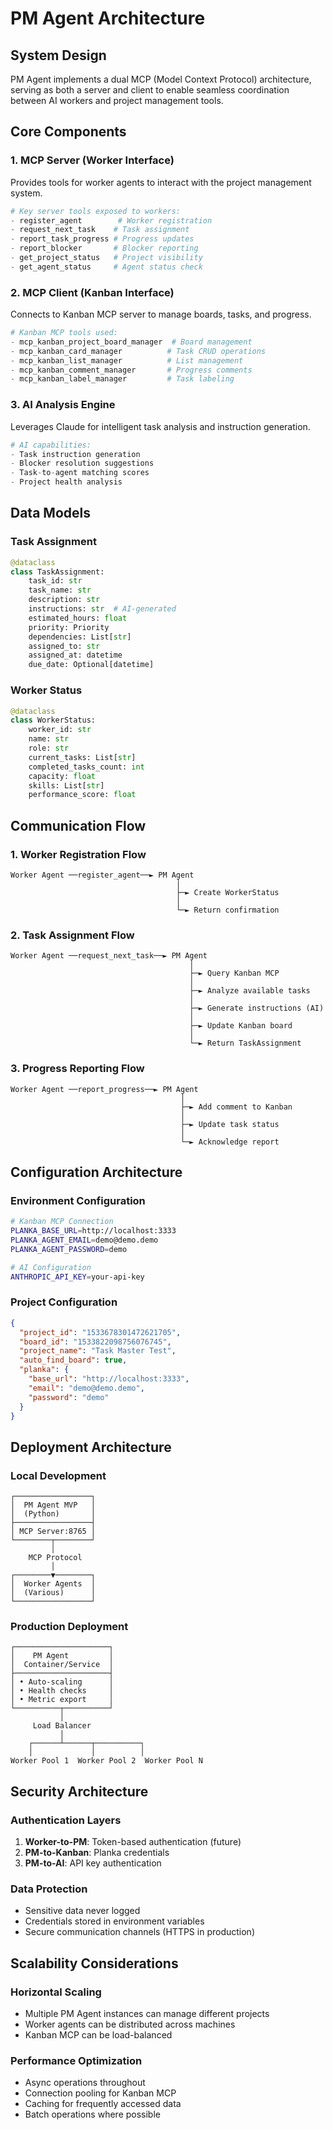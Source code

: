# PM Agent Architecture

## System Design

PM Agent implements a dual MCP (Model Context Protocol) architecture, serving as both a server and client to enable seamless coordination between AI workers and project management tools.

## Core Components

### 1. MCP Server (Worker Interface)
Provides tools for worker agents to interact with the project management system.

```python
# Key server tools exposed to workers:
- register_agent        # Worker registration
- request_next_task    # Task assignment
- report_task_progress # Progress updates
- report_blocker       # Blocker reporting
- get_project_status   # Project visibility
- get_agent_status     # Agent status check
```

### 2. MCP Client (Kanban Interface)
Connects to Kanban MCP server to manage boards, tasks, and progress.

```python
# Kanban MCP tools used:
- mcp_kanban_project_board_manager  # Board management
- mcp_kanban_card_manager          # Task CRUD operations
- mcp_kanban_list_manager          # List management
- mcp_kanban_comment_manager       # Progress comments
- mcp_kanban_label_manager         # Task labeling
```

### 3. AI Analysis Engine
Leverages Claude for intelligent task analysis and instruction generation.

```python
# AI capabilities:
- Task instruction generation
- Blocker resolution suggestions
- Task-to-agent matching scores
- Project health analysis
```

## Data Models

### Task Assignment
```python
@dataclass
class TaskAssignment:
    task_id: str
    task_name: str
    description: str
    instructions: str  # AI-generated
    estimated_hours: float
    priority: Priority
    dependencies: List[str]
    assigned_to: str
    assigned_at: datetime
    due_date: Optional[datetime]
```

### Worker Status
```python
@dataclass
class WorkerStatus:
    worker_id: str
    name: str
    role: str
    current_tasks: List[str]
    completed_tasks_count: int
    capacity: float
    skills: List[str]
    performance_score: float
```

## Communication Flow

### 1. Worker Registration Flow
```
Worker Agent ──register_agent──► PM Agent
                                     │
                                     ├─► Create WorkerStatus
                                     │
                                     └─► Return confirmation
```

### 2. Task Assignment Flow
```
Worker Agent ──request_next_task──► PM Agent
                                        │
                                        ├─► Query Kanban MCP
                                        │
                                        ├─► Analyze available tasks
                                        │
                                        ├─► Generate instructions (AI)
                                        │
                                        ├─► Update Kanban board
                                        │
                                        └─► Return TaskAssignment
```

### 3. Progress Reporting Flow
```
Worker Agent ──report_progress──► PM Agent
                                      │
                                      ├─► Add comment to Kanban
                                      │
                                      ├─► Update task status
                                      │
                                      └─► Acknowledge report
```

## Configuration Architecture

### Environment Configuration
```bash
# Kanban MCP Connection
PLANKA_BASE_URL=http://localhost:3333
PLANKA_AGENT_EMAIL=demo@demo.demo
PLANKA_AGENT_PASSWORD=demo

# AI Configuration
ANTHROPIC_API_KEY=your-api-key
```

### Project Configuration
```json
{
  "project_id": "1533678301472621705",
  "board_id": "1533822098756076745",
  "project_name": "Task Master Test",
  "auto_find_board": true,
  "planka": {
    "base_url": "http://localhost:3333",
    "email": "demo@demo.demo",
    "password": "demo"
  }
}
```

## Deployment Architecture

### Local Development
```
┌─────────────────┐
│  PM Agent MVP   │
│  (Python)       │
├─────────────────┤
│ MCP Server:8765 │
└────────┬────────┘
         │
    MCP Protocol
         │
┌────────▼────────┐
│  Worker Agents  │
│  (Various)      │
└─────────────────┘
```

### Production Deployment
```
┌─────────────────────┐
│    PM Agent         │
│  Container/Service  │
├─────────────────────┤
│ • Auto-scaling      │
│ • Health checks     │
│ • Metric export     │
└──────────┬──────────┘
           │
     Load Balancer
           │
    ┌──────┴──────┬──────────┐
    │             │          │
Worker Pool 1  Worker Pool 2  Worker Pool N
```

## Security Architecture

### Authentication Layers
1. **Worker-to-PM**: Token-based authentication (future)
2. **PM-to-Kanban**: Planka credentials
3. **PM-to-AI**: API key authentication

### Data Protection
- Sensitive data never logged
- Credentials stored in environment variables
- Secure communication channels (HTTPS in production)

## Scalability Considerations

### Horizontal Scaling
- Multiple PM Agent instances can manage different projects
- Worker agents can be distributed across machines
- Kanban MCP can be load-balanced

### Performance Optimization
- Async operations throughout
- Connection pooling for Kanban MCP
- Caching for frequently accessed data
- Batch operations where possible
